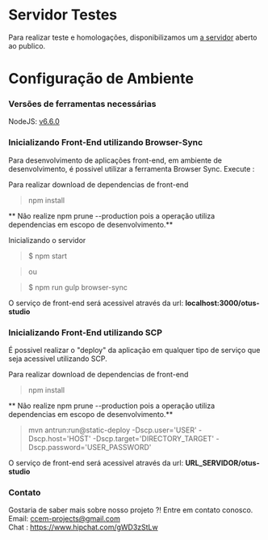 # Servidor Testes
Para realizar teste e homologações, disponibilizamos um [a  servidor](http://studio.hmg.ccem.ufrgs.br/otus-studio) aberto ao publico.

# Configuração de Ambiente

### Versões de ferramentas necessárias

NodeJS: [v6.6.0](https://nodejs.org/en/download/current/)

### Inicializando Front-End utilizando Browser-Sync
Para desenvolvimento de aplicações front-end, em ambiente de desenvolvimento, é possivel utilizar a ferramenta Browser Sync. Execute :

Para realizar download de dependencias de front-end
> npm install

** Não realize npm prune --production pois a operação utiliza dependencias em escopo de desenvolvimento.**

Inicializando o servidor
> $ npm start

> ou

> $ npm run gulp browser-sync

O serviço de front-end será acessivel através da url: **localhost:3000/otus-studio**

### Inicializando Front-End utilizando SCP
É possivel realizar o "deploy" da aplicação em qualquer tipo de serviço que seja acessivel utilizando SCP.

Para realizar download de dependencias de front-end
> npm install

** Não realize npm prune --production pois a operação utiliza dependencias em escopo de desenvolvimento.**

> mvn antrun:run@static-deploy -Dscp.user='USER' -Dscp.host='HOST' -Dscp.target='DIRECTORY_TARGET' -Dscp.password='USER_PASSWORD'

O serviço de front-end será acessivel através da url: **URL_SERVIDOR/otus-studio**

### Contato
Gostaria de saber mais sobre nosso projeto ?! Entre em contato conosco. <br />
Email: ccem-projects@gmail.com <br />
Chat : https://www.hipchat.com/gWD3zStLw


